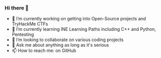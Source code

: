 ### Hi there 👋

<!--
**rgndev/rgndev** is a ✨ _special_ ✨ repository because its `README.md` (this file) appears on your GitHub profile.
-->



- 🔭 I’m currently working on getting into Open-Source projects and TryHackMe CTFs
- 🌱 I’m currently learning INE Learning Paths including C++ and Python, Pentesting
- 👯 I’m looking to collaborate on various coding projects 
- 💬 Ask me about anything as long as it's serious
- 📫 How to reach me: on GitHub


